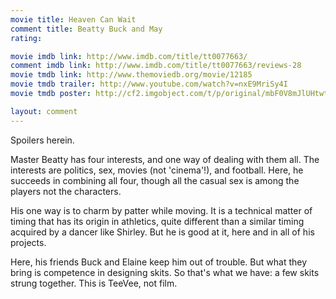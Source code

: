 ```yaml
---
movie title: Heaven Can Wait
comment title: Beatty Buck and May
rating: 

movie imdb link: http://www.imdb.com/title/tt0077663/
comment imdb link: http://www.imdb.com/title/tt0077663/reviews-28
movie tmdb link: http://www.themoviedb.org/movie/12185
movie tmdb trailer: http://www.youtube.com/watch?v=nxE9MriSy4I
movie tmdb poster: http://cf2.imgobject.com/t/p/original/mbF0V8mJlUHtwtJ6iWwtwE6lews.jpg

layout: comment
---
```


Spoilers herein.

Master Beatty has four interests, and one way of dealing with them all. The interests are politics, sex, movies (not 'cinema'!), and football. Here, he succeeds in combining all four, though all the casual sex is among the players not the characters.

His one way is to charm by patter while moving. It is a technical matter of timing that has its origin in athletics, quite different than a similar timing acquired by a dancer like Shirley. But he is good at it, here and in all of his projects.

Here, his friends Buck and Elaine keep him out of trouble. But what they bring is competence in designing skits. So that's what we have: a few skits strung together. This is TeeVee, not film.